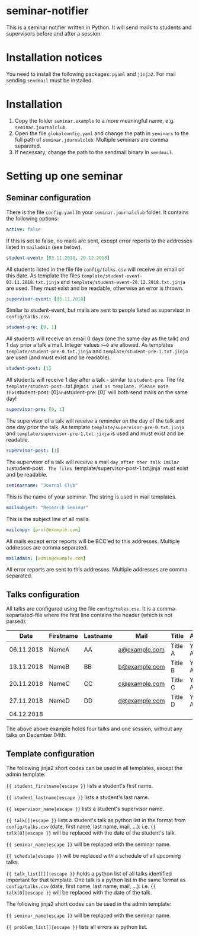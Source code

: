 # seminar-notifier

This is a seminar notifier written in Python. It will send mails to students and supervisors before and after a session.


# Installation notices

You need to install the following packages: `pyaml` and `jinja2`. For mail sending `sendmail` must be installed.


# Installation

1. Copy the folder `seminar.example` to a more meaningful name, e.g. `seminar.journalclub`.
2. Open the file `globalconfig.yaml` and change the path in `seminars` to the full path of `seminar.journalclub`. Multiple seminars are comma separated.
2. If necessary, change the path to the sendmail binary in `sendmail`.


# Setting up one seminar

## Seminar configuration

There is the file `config.yaml` In your `seminar.journalclub` folder. It contains the following options:

```yaml
active: false
```

If this is set to false, no mails are sent, except error reports to the addresses listed in `mailadmin` (see below).

```yaml
student-event: [03.11.2018, 20.12.2018]
```

All students listed in the file file `config/talks.csv` will receive an email on this date. As template the files `template/student-event-03.11.2018.txt.jinja` and `template/student-event-20.12.2018.txt.jinja` are used. They must exist and be readable, otherwise an error is thrown.

```yaml
supervisor-event: [05.11.2018]
```

Similar to student-event, but mails are sent to people listed as supervisor in `config/talks.csv`.

```yaml
student-pre: [0, 1]
```

All students will receive an email 0 days (one the same day as the talk) and 1 day prior a talk a mail. Integer values `>=0` are allowed. As templates `template/student-pre-0.txt.jinja` and `template/student-pre-1.txt.jinja` are used (and must exist and be readable).

```yaml
student-post: [1]
```

All students will receive 1 day after a talk - similar to `student-pre`. The file `template/student-post-`.txt.jinja` is used as template. Please note that `student-post: [0]` and `student-pre: [0]` will both send mails on the same day!

```yaml
supervisor-pre: [0, 1]
```

The supervisor of a talk will receive a reminder on the day of the talk and one day prior the talk. As template `template/supervisor-pre-0.txt.jinja` and `template/supervisor-pre-1.txt.jinja` is used and must exist and be readable.

```yaml
supervisor-post: [1]
```

The supervisor of a talk will receive a mail ` day after ther talk imilar to `student-post`. The files `template/supervisor-post-1.txt.jinja` must exist and be readable.

```yaml
seminarname: "Journal Club"
```

This is the name of your seminar. The string is used in mail templates.

```yaml
mailsubject: "Research Seminar"
```

This is the subject line of all mails.

```yaml
mailcopy: [prof@example.com]
```

All mails except error reports will be BCC'ed to this addresses. Multiple addresses are comma separated.

```yaml
mailadmin: [admin@example.com]
```

All error reports are sent to this addresses. Multiple addresses are comma separated.


## Talks configuration

All talks are configured using the file `config/talks.csv`. It is a comma-separtated-file where the first line contains the header (which is not parsed):

Date	|	Firstname	|	Lastname	|	Mail	|	Title	|	Abstract	|	Supervisor	|	Supervisormail
---	|	---	|	---	|	---	|	---	|	---	|	---	|	---
06.11.2018	|	NameA	|	AA	|	a@example.com	|	Title A	|	Yes! Abstract	|	Supervisor A	|	sa@example.com
13.11.2018	|	NameB	|	BB	|	b@example.com	|	Title B	|	Yes! Abstract	|	Supervisor B	|	sb@example.com
20.11.2018	|	NameC	|	CC	|	c@example.com	|	Title C	|	Yes! Abstract	|	Supervisor C	|	sc@example.com
27.11.2018	|	NameD	|	DD	|	d@example.com	|	Title D	|	Yes! Abstract	|	Supervisor D	|	sd@example.com
04.12.2018	|     	|	  	|	             	|	       	|	             	|	             	|	              

The above above example holds four talks and one session, without any talks on December 04th.


## Template configuration

The following jinja2 short codes can be used in all templates, except the admin template:

`{{ student_firstname|escape }}` lists a student's first name.

`{{ student_lastname|escape }}` lists a student's last name.

`{{ supervisor_name|escape }}` lists a student's supervisor name.

`{{ talk[]|escape }}` lists a student's talk as python list in the format from `config/talks.csv` (date, first name, last name, mail, ...): i.e. `{{ talk[0]|escape }}` will be replaced with the date of the student's talk.

`{{ seminar_name|escape }}` will be replaced with the seminar name.

`{{ schedule|escape }}` will be replaced with a schedule of all upcoming talks.

`{{ talk_list[[]]|escape }}` holds a python list of all talks identified important for that template. One talk is a python list in the same format as `config/talks.csv` (date, first name, last name, mail, ...): i.e. `{{ talk[0]|escape }}` will be replaced with the date of the talk.


The following jinja2 short codes can be used in the admin template:

`{{ seminar_name|escape }}` will be replaced with the seminar name.

`{{ problem_list[]|escape }}` lists all errors as python list.
